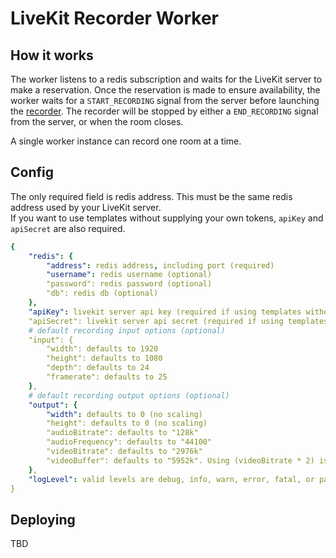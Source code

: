 # LiveKit Recorder Worker

## How it works

The worker listens to a redis subscription and waits for the LiveKit server to make a reservation. Once the reservation 
is made to ensure availability, the worker waits for a `START_RECORDING` signal from the server before launching the
[recorder](https://github.com/livekit/livekit-recorder/blob/main/recorder/README.md). The recorder will be stopped by 
either a `END_RECORDING` signal from the server, or when the room closes.

A single worker instance can record one room at a time.

## Config

The only required field is redis address. This must be the same redis address used by your LiveKit server.  
If you want to use templates without supplying your own tokens, `apiKey` and 
`apiSecret` are also required.

```yaml
{
    "redis": {
        "address": redis address, including port (required)
        "username": redis username (optional)
        "password": redis password (optional)
        "db": redis db (optional)
    },
    "apiKey": livekit server api key (required if using templates without supplying tokens)
    "apiSecret": livekit server api secret (required if using templates without supplying tokens)
    # default recording input options (optional)
    "input": { 
        "width": defaults to 1920
        "height": defaults to 1080
        "depth": defaults to 24
        "framerate": defaults to 25
    },
    # default recording output options (optional)
    "output": {
        "width": defaults to 0 (no scaling)
        "height": defaults to 0 (no scaling)
        "audioBitrate": defaults to "128k"
        "audioFrequency": defaults to "44100"
        "videoBitrate": defaults to "2976k"
        "videoBuffer": defaults to "5952k". Using (videoBitrate * 2) is recommended.
    },
    "logLevel": valid levels are debug, info, warn, error, fatal, or panic (optional)
}
```

## Deploying

TBD
